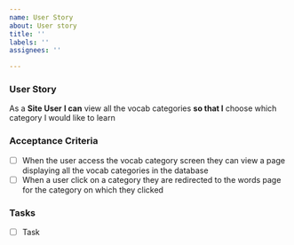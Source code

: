 ```yaml
---
name: User Story
about: User story
title: ''
labels: ''
assignees: ''

---
```


### User Story
As a **Site User** **I can** view all the vocab categories **so that I** choose which category I would like to learn

### Acceptance Criteria
- [ ] When the user access the vocab category screen they can view a page displaying all the vocab categories in the database
- [ ] When a user click on a category they are redirected to the words page for the category on which they clicked

### Tasks
- [ ] Task
